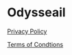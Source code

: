 # Odysseail

[Privacy Policy](https://odyssey-lab.github.io/privacy-policy.html)

[Terms of Condtions](https://odyssey-lab.github.io/toc.html)
